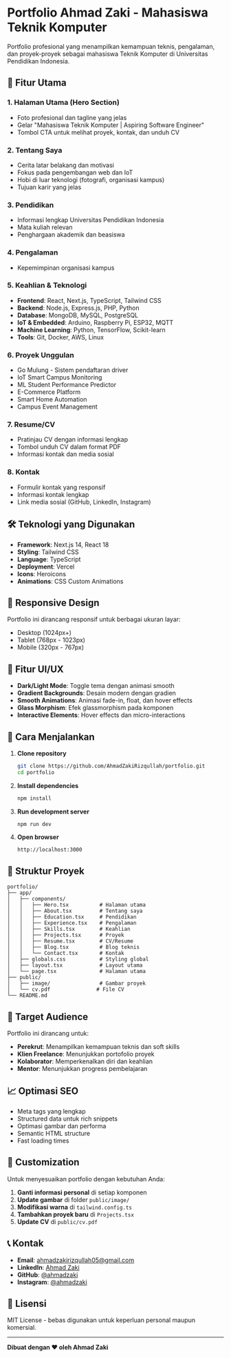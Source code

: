 # Portfolio Ahmad Zaki - Mahasiswa Teknik Komputer

Portfolio profesional yang menampilkan kemampuan teknis, pengalaman, dan proyek-proyek sebagai mahasiswa Teknik Komputer di Universitas Pendidikan Indonesia.

## 🚀 Fitur Utama

### 1. **Halaman Utama (Hero Section)**
- Foto profesional dan tagline yang jelas
- Gelar "Mahasiswa Teknik Komputer | Aspiring Software Engineer"
- Tombol CTA untuk melihat proyek, kontak, dan unduh CV

### 2. **Tentang Saya**
- Cerita latar belakang dan motivasi
- Fokus pada pengembangan web dan IoT
- Hobi di luar teknologi (fotografi, organisasi kampus)
- Tujuan karir yang jelas

### 3. **Pendidikan**
- Informasi lengkap Universitas Pendidikan Indonesia
- Mata kuliah relevan
- Penghargaan akademik dan beasiswa

### 4. **Pengalaman**
- Kepemimpinan organisasi kampus

### 5. **Keahlian & Teknologi**
- **Frontend**: React, Next.js, TypeScript, Tailwind CSS
- **Backend**: Node.js, Express.js, PHP, Python
- **Database**: MongoDB, MySQL, PostgreSQL
- **IoT & Embedded**: Arduino, Raspberry Pi, ESP32, MQTT
- **Machine Learning**: Python, TensorFlow, Scikit-learn
- **Tools**: Git, Docker, AWS, Linux

### 6. **Proyek Unggulan**
- Go Mulung - Sistem pendaftaran driver
- IoT Smart Campus Monitoring
- ML Student Performance Predictor
- E-Commerce Platform
- Smart Home Automation
- Campus Event Management

### 7. **Resume/CV**
- Pratinjau CV dengan informasi lengkap
- Tombol unduh CV dalam format PDF
- Informasi kontak dan media sosial

### 8. **Kontak**
- Formulir kontak yang responsif
- Informasi kontak lengkap
- Link media sosial (GitHub, LinkedIn, Instagram)

## 🛠️ Teknologi yang Digunakan

- **Framework**: Next.js 14, React 18
- **Styling**: Tailwind CSS
- **Language**: TypeScript
- **Deployment**: Vercel
- **Icons**: Heroicons
- **Animations**: CSS Custom Animations

## 📱 Responsive Design

Portfolio ini dirancang responsif untuk berbagai ukuran layar:
- Desktop (1024px+)
- Tablet (768px - 1023px)
- Mobile (320px - 767px)

## 🎨 Fitur UI/UX

- **Dark/Light Mode**: Toggle tema dengan animasi smooth
- **Gradient Backgrounds**: Desain modern dengan gradien
- **Smooth Animations**: Animasi fade-in, float, dan hover effects
- **Glass Morphism**: Efek glassmorphism pada komponen
- **Interactive Elements**: Hover effects dan micro-interactions

## 🚀 Cara Menjalankan

1. **Clone repository**
   ```bash
   git clone https://github.com/AhmadZakiRizqullah/portfolio.git
   cd portfolio
   ```

2. **Install dependencies**
   ```bash
   npm install
   ```

3. **Run development server**
   ```bash
   npm run dev
   ```

4. **Open browser**
   ```
   http://localhost:3000
   ```

## 📁 Struktur Proyek

```
portfolio/
├── app/
│   ├── components/
│   │   ├── Hero.tsx          # Halaman utama
│   │   ├── About.tsx         # Tentang saya
│   │   ├── Education.tsx     # Pendidikan
│   │   ├── Experience.tsx    # Pengalaman
│   │   ├── Skills.tsx        # Keahlian
│   │   ├── Projects.tsx      # Proyek
│   │   ├── Resume.tsx        # CV/Resume
│   │   ├── Blog.tsx          # Blog teknis
│   │   └── Contact.tsx       # Kontak
│   ├── globals.css           # Styling global
│   ├── layout.tsx            # Layout utama
│   └── page.tsx              # Halaman utama
├── public/
│   ├── image/                # Gambar proyek
│   └── cv.pdf               # File CV
└── README.md
```

## 🎯 Target Audience

Portfolio ini dirancang untuk:
- **Perekrut**: Menampilkan kemampuan teknis dan soft skills
- **Klien Freelance**: Menunjukkan portofolio proyek
- **Kolaborator**: Memperkenalkan diri dan keahlian
- **Mentor**: Menunjukkan progress pembelajaran

## 📈 Optimasi SEO

- Meta tags yang lengkap
- Structured data untuk rich snippets
- Optimasi gambar dan performa
- Semantic HTML structure
- Fast loading times

## 🔧 Customization

Untuk menyesuaikan portfolio dengan kebutuhan Anda:

1. **Ganti informasi personal** di setiap komponen
2. **Update gambar** di folder `public/image/`
3. **Modifikasi warna** di `tailwind.config.ts`
4. **Tambahkan proyek baru** di `Projects.tsx`
5. **Update CV** di `public/cv.pdf`

## 📞 Kontak

- **Email**: ahmadzakirizqullah05@gmail.com
- **LinkedIn**: [Ahmad Zaki](https://linkedin.com/in/ahmadzakirizqullah)
- **GitHub**: [@ahmadzaki](https://github.com/AhmadZakiRizqullah)
- **Instagram**: [@ahmadzaki](https://instagram.com/zakirzqllh_)

## 📄 Lisensi

MIT License - bebas digunakan untuk keperluan personal maupun komersial.

---

**Dibuat dengan ❤️ oleh Ahmad Zaki**

